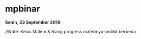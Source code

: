 # mpbinar

<p><strong>Senin, 23 September 2019</strong></p>

//Note: Kelas Malem & Siang progress materinya sedikit berbeda
